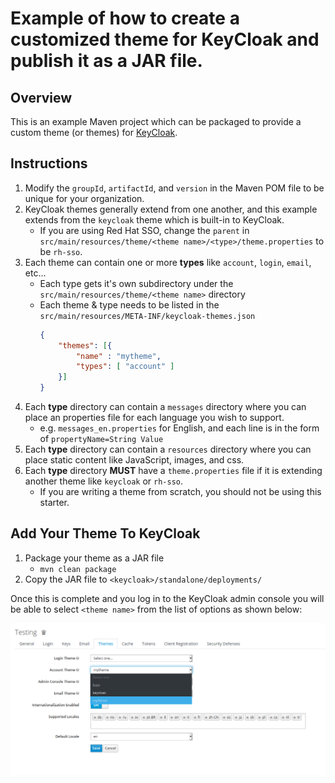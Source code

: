 # Example of how to create a customized theme for KeyCloak and publish it as a JAR file.

## Overview
This is an example Maven project which can be packaged to provide a custom theme (or themes) for [KeyCloak](https://keycloak.org). 

## Instructions

1. Modify the `groupId`, `artifactId`, and `version` in the Maven POM file to be unique for your organization.
1. KeyCloak themes generally extend from one another, and this example extends from the `keycloak` theme which is built-in to KeyCloak.
   * If you are using Red Hat SSO, change the `parent` in `src/main/resources/theme/<theme name>/<type>/theme.properties` to be `rh-sso`.
1. Each theme can contain one or more **types** like `account`, `login`, `email`, etc...
   * Each type gets it's own subdirectory under the `src/main/resources/theme/<theme name>` directory
   * Each theme & type needs to be listed in the `src/main/resources/META-INF/keycloak-themes.json`
     ```json
     {
         "themes": [{
             "name" : "mytheme",
             "types": [ "account" ]
         }]
     }
     ```
1. Each **type** directory can contain a `messages` directory where you can place an properties file for each language you wish to support.
   * e.g. `messages_en.properties` for English, and each line is in the form of `propertyName=String Value`
1. Each **type** directory can contain a `resources` directory where you can place static content like JavaScript, images, and css.
1. Each **type** directory **MUST** have a `theme.properties` file if it is extending another theme like `keycloak` or `rh-sso`.
   * If you are writing a theme from scratch, you should not be using this starter.

## Add Your Theme To KeyCloak

1. Package your theme as a JAR file
   * `mvn clean package`
1. Copy the JAR file to `<keycloak>/standalone/deployments/`

Once this is complete and you log in to the KeyCloak admin console you will be able to select `<theme name>` from the list of options as shown below:

![Theme selection screenshot](screenshot.png)